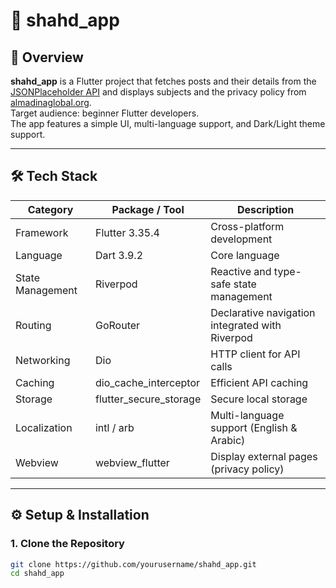 # 📱 shahd_app

## 📖 Overview
**shahd_app** is a Flutter project that fetches posts and their details from the [JSONPlaceholder API](https://jsonplaceholder.typicode.com) and displays subjects and the privacy policy from [almadinaglobal.org](https://almadinaglobal.org).  
Target audience: beginner Flutter developers.  
The app features a simple UI, multi-language support, and Dark/Light theme support.


---

## 🛠️ Tech Stack

| Category | Package / Tool | Description |
|----------|----------------|-------------|
| Framework | Flutter 3.35.4 | Cross-platform development |
| Language | Dart 3.9.2 | Core language |
| State Management | Riverpod | Reactive and type-safe state management |
| Routing | GoRouter | Declarative navigation integrated with Riverpod |
| Networking | Dio | HTTP client for API calls |
| Caching | dio_cache_interceptor | Efficient API caching |
| Storage | flutter_secure_storage | Secure local storage |
| Localization | intl / arb | Multi-language support (English & Arabic) |
| Webview | webview_flutter | Display external pages (privacy policy) |

---

## ⚙️ Setup & Installation

### 1. Clone the Repository
```bash
git clone https://github.com/yourusername/shahd_app.git
cd shahd_app
